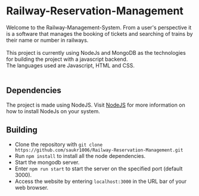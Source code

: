# Railway-Reservation-Management
Welcome to the Railway-Management-System. From a user's perspective it is a software that manages the booking of tickets and searching of trains by their name or number in railways.<br><br>
This project is currently using NodeJs and MongoDB as the technologies for building the project with a javascript backend.<br>
The languages used are Javascript, HTML and CSS.<br><br>

## Dependencies
The project is made using NodeJS. Visit [NodeJS](https://nodejs.org/en/download/) for more information on how to install NodeJs on your system.

## Building
- Clone the repository with `git clone https://github.com/saukr1006/Railway-Reservation-Management.git`
- Run `npm install` to install all the node dependencies.
- Start the mongodb server.
- Enter `npm run start` to start the server on the specified port (default 3000).
- Access the website by entering `localhost:3000` in the URL bar of your web browser.
